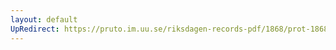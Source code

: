 ```yaml
---
layout: default
UpRedirect: https://pruto.im.uu.se/riksdagen-records-pdf/1868/prot-1868--ak--512.pdf
---
```

